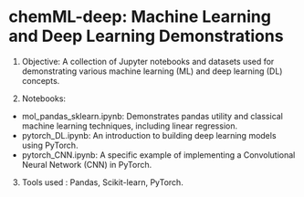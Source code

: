 # chemML-deep: Machine Learning and Deep Learning Demonstrations

1) Objective: A collection of Jupyter notebooks and datasets used for demonstrating various machine learning (ML) and deep learning (DL) concepts. 

2) Notebooks:
- mol_pandas_sklearn.ipynb: Demonstrates pandas utility and classical machine learning techniques, including linear regression.
- pytorch_DL.ipynb: An introduction to building deep learning models using PyTorch.
- pytorch_CNN.ipynb: A specific example of implementing a Convolutional Neural Network (CNN) in PyTorch.

3) Tools used : Pandas, Scikit-learn, PyTorch. 
